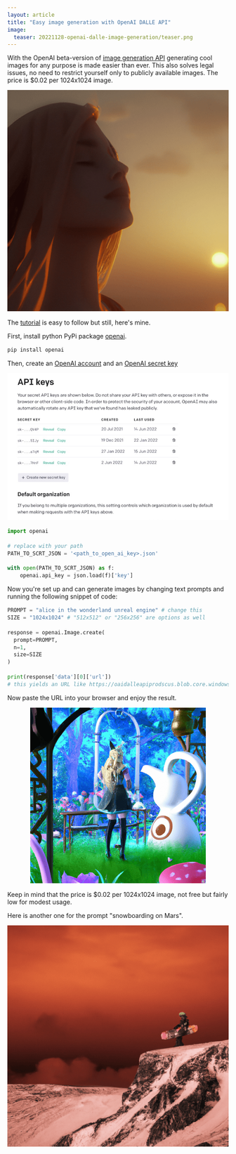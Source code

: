 ```yaml
---
layout: article
title: "Easy image generation with OpenAI DALLE API"
image:
  teaser: 20221128-openai-dalle-image-generation/teaser.png
---
```


With the OpenAI beta-version of [image generation API](https://beta.openai.com/docs/guides/images/introduction) generating cool images for any purpose is made easier than ever. This also solves legal issues, no need to restrict yourself only to publicly available images. The price is \$0.02 per 1024x1024 image.

<div style="text-align:center"><img src="/images/20221128-openai-dalle-image-generation/beautiful_woman_in_a_sunset_unreal_engine.png"/></div>

The [tutorial](https://beta.openai.com/docs/guides/images/introduction) is easy to follow but still, here's mine.

First, install python PyPi package [openai](https://pypi.org/project/openai/). 


```bash
pip install openai
```

Then, create an [OpenAI account](https://beta.openai.com/signup) and an [OpenAI secret key](https://beta.openai.com/account/api-keys) 

<div style="text-align:center"><img src="/images/20221128-openai-dalle-image-generation/openai_secret_keys.png"/></div>


```python
import openai

# replace with your path 
PATH_TO_SCRT_JSON = '<path_to_open_ai_key>.json'

with open(PATH_TO_SCRT_JSON) as f:
    openai.api_key = json.load(f)['key']
```

Now you're set up and can generate images by changing text prompts and running the following snippet of code:
  
```python
PROMPT = "alice in the wonderland unreal engine" # change this
SIZE = "1024x1024" # "512x512" or "256x256" are options as well

response = openai.Image.create(
  prompt=PROMPT,
  n=1,
  size=SIZE
)

print(response['data'][0]['url'])
# this yields an URL like https://oaidalleapiprodscus.blob.core.windows.net/private/org-WUTFv00fIeQoKX1ut6ZAEiJQ/user-fptAMyDoo8NmAY7xDHFjb0AF...
```

Now paste the URL into your browser and enjoy the result.

<div style="text-align:center"><img src="/images/20221128-openai-dalle-image-generation/alice_in_the_wonderland.png"/></div>

Keep in mind that the price is \$0.02 per 1024x1024 image, not free but fairly low for modest usage. 

Here is another one for the prompt "snowboarding on Mars".

<div style="text-align:center"><img src="/images/20221128-openai-dalle-image-generation/mars_snowboarding.png"/></div>


